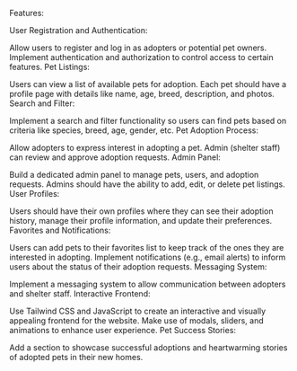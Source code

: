 Features:

User Registration and Authentication:

Allow users to register and log in as adopters or potential pet owners.
Implement authentication and authorization to control access to certain features.
Pet Listings:

Users can view a list of available pets for adoption.
Each pet should have a profile page with details like name, age, breed, description, and photos.
Search and Filter:

Implement a search and filter functionality so users can find pets based on criteria like species, breed, age, gender, etc.
Pet Adoption Process:

Allow adopters to express interest in adopting a pet.
Admin (shelter staff) can review and approve adoption requests.
Admin Panel:

Build a dedicated admin panel to manage pets, users, and adoption requests.
Admins should have the ability to add, edit, or delete pet listings.
User Profiles:

Users should have their own profiles where they can see their adoption history, manage their profile information, and update their preferences.
Favorites and Notifications:

Users can add pets to their favorites list to keep track of the ones they are interested in adopting.
Implement notifications (e.g., email alerts) to inform users about the status of their adoption requests.
Messaging System:

Implement a messaging system to allow communication between adopters and shelter staff.
Interactive Frontend:

Use Tailwind CSS and JavaScript to create an interactive and visually appealing frontend for the website.
Make use of modals, sliders, and animations to enhance user experience.
Pet Success Stories:

Add a section to showcase successful adoptions and heartwarming stories of adopted pets in their new homes.
